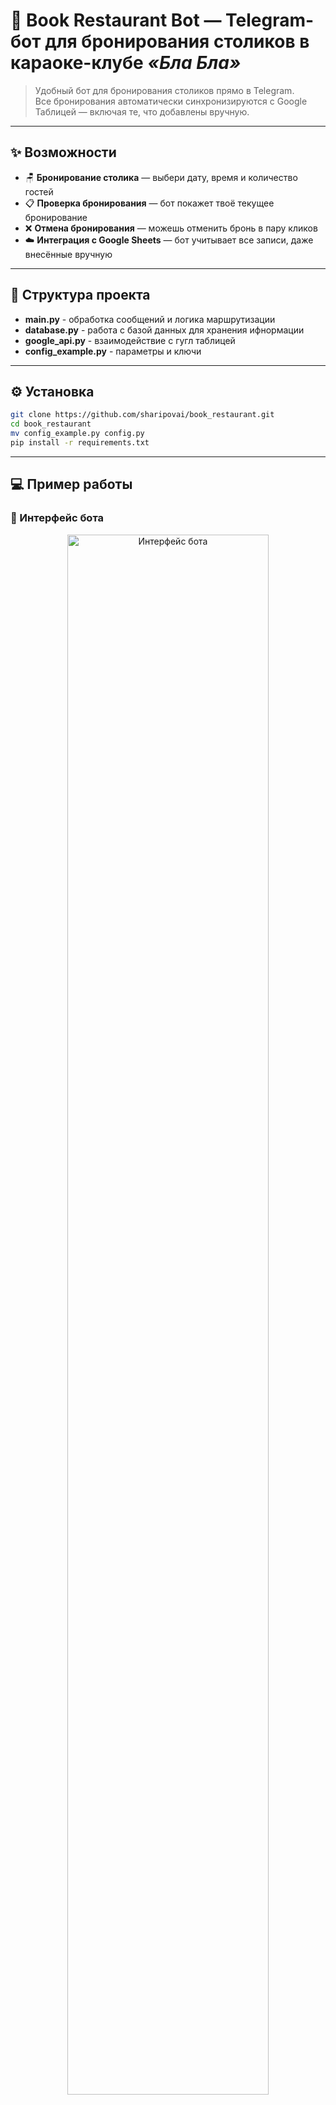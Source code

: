 # 🎤 Book Restaurant Bot — Telegram-бот для бронирования столиков в караоке-клубе *«Бла Бла»*

> Удобный бот для бронирования столиков прямо в Telegram.  
> Все бронирования автоматически синхронизируются с Google Таблицей — включая те, что добавлены вручную.

---

## ✨ Возможности

- 🪑 **Бронирование столика** — выбери дату, время и количество гостей  
- 📋 **Проверка бронирования** — бот покажет твоё текущее бронирование  
- ❌ **Отмена бронирования** — можешь отменить бронь в пару кликов  
- ☁️ **Интеграция с Google Sheets** — бот учитывает все записи, даже внесённые вручную  

---

## 🧩 Структура проекта

- **main.py** - обработка сообщений и логика маршрутизации
- **database.py** - работа с базой данных для хранения ифнормации
- **google_api.py** - взаимодействие с гугл таблицей
- **config_example.py** - параметры и ключи

---

## ⚙️ Установка

```bash
git clone https://github.com/sharipovai/book_restaurant.git
cd book_restaurant
mv config_example.py config.py
pip install -r requirements.txt
```
---

## 💻 Пример работы

### 🧠 Интерфейс бота  
<p align="center">
  <img src="https://github.com/user-attachments/assets/0a347e78-7b1c-4a6b-8836-5d0d5a8d748c" alt="Интерфейс бота" width="80%" />
</p>

---

### 📊 Интеграция с Google Таблицами  
<p align="center">
  <img src="https://github.com/user-attachments/assets/253867a0-ae44-4c82-8226-f249040dc410" alt="Google Таблица" width="65%" />
</p>
